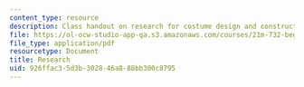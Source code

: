 ```yaml
---
content_type: resource
description: Class handout on research for costume design and construction.
file: https://ol-ocw-studio-app-qa.s3.amazonaws.com/courses/21m-732-beginning-costume-design-and-construction-fall-2008/926ffac35d3b302846a888bb300c8795_research.pdf
file_type: application/pdf
resourcetype: Document
title: Research
uid: 926ffac3-5d3b-3028-46a8-88bb300c8795
---
```

